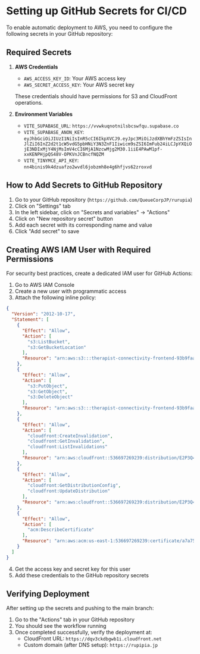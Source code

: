 # Setting up GitHub Secrets for CI/CD

To enable automatic deployment to AWS, you need to configure the following secrets in your GitHub repository:

## Required Secrets

1. **AWS Credentials**
   - `AWS_ACCESS_KEY_ID`: Your AWS access key
   - `AWS_SECRET_ACCESS_KEY`: Your AWS secret key

   These credentials should have permissions for S3 and CloudFront operations.

2. **Environment Variables**
   - `VITE_SUPABASE_URL`: `https://vvwkuqnotnilsbcswfqu.supabase.co`
   - `VITE_SUPABASE_ANON_KEY`: `eyJhbGciOiJIUzI1NiIsInR5cCI6IkpXVCJ9.eyJpc3MiOiJzdXBhYmFzZSIsInJlZiI6InZ2d2t1cW5vdG5pbHNiY3N3ZnF1Iiwicm9sZSI6ImFub24iLCJpYXQiOjE3NDIxMjY4NjMsImV4cCI6MjA1NzcwMjg2M30.1iiE4PAwM1pf-xxKENPHjpQS48V-OPKVnJCBncfNQZM`
   - `VITE_TINYMCE_API_KEY`: `nn4binis9k4dzuafzo2wvdl6jobzmh8e4g6hfjvs62zroxvd`

## How to Add Secrets to GitHub Repository

1. Go to your GitHub repository (`https://github.com/QueueCorpJP/rurupia`)
2. Click on "Settings" tab
3. In the left sidebar, click on "Secrets and variables" → "Actions"
4. Click on "New repository secret" button
5. Add each secret with its corresponding name and value
6. Click "Add secret" to save

## Creating AWS IAM User with Required Permissions

For security best practices, create a dedicated IAM user for GitHub Actions:

1. Go to AWS IAM Console
2. Create a new user with programmatic access
3. Attach the following inline policy:

```json
{
  "Version": "2012-10-17",
  "Statement": [
    {
      "Effect": "Allow",
      "Action": [
        "s3:ListBucket",
        "s3:GetBucketLocation"
      ],
      "Resource": "arn:aws:s3:::therapist-connectivity-frontend-93b9faa0"
    },
    {
      "Effect": "Allow",
      "Action": [
        "s3:PutObject",
        "s3:GetObject",
        "s3:DeleteObject"
      ],
      "Resource": "arn:aws:s3:::therapist-connectivity-frontend-93b9faa0/*"
    },
    {
      "Effect": "Allow",
      "Action": [
        "cloudfront:CreateInvalidation",
        "cloudfront:GetInvalidation",
        "cloudfront:ListInvalidations"
      ],
      "Resource": "arn:aws:cloudfront::536697269239:distribution/E2P3Q41GY0N3CJ"
    },
    {
      "Effect": "Allow",
      "Action": [
        "cloudfront:GetDistributionConfig",
        "cloudfront:UpdateDistribution"
      ],
      "Resource": "arn:aws:cloudfront::536697269239:distribution/E2P3Q41GY0N3CJ"
    },
    {
      "Effect": "Allow",
      "Action": [
        "acm:DescribeCertificate"
      ],
      "Resource": "arn:aws:acm:us-east-1:536697269239:certificate/a7a75270-922d-4506-921e-d37143a91ff1"
    }
  ]
}
```

4. Get the access key and secret key for this user
5. Add these credentials to the GitHub repository secrets

## Verifying Deployment

After setting up the secrets and pushing to the main branch:

1. Go to the "Actions" tab in your GitHub repository
2. You should see the workflow running
3. Once completed successfully, verify the deployment at:
   - CloudFront URL: `https://dqv3ckdbgwb1i.cloudfront.net`
   - Custom domain (after DNS setup): `https://rupipia.jp` 